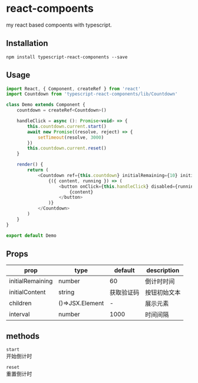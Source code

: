 # react-compoents

my react based compoents with typescript.

## Installation

```
npm install typescript-react-components --save
```

## Usage

```javascript
import React, { Component, createRef } from 'react'
import Countdown from 'typescript-react-components/lib/Countdown'

class Demo extends Component {
    countdown = createRef<Countdown>()

    handleClick = async (): Promise<void> => {
        this.countdown.current.start()
        await new Promise((resolve, reject) => {
            setTimeout(resolve, 3000)
        })
        this.countdown.current.reset()
    }

    render() {
        return (
            <Countdown ref={this.countdown} initialRemaining={10} initialContent="获取验证码">
                {({ content, running }) => (
                    <button onClick={this.handleClick} disabled={running}>
                        {content}
                    </button>
                )}
            </Countdown>
        )
    }
}

export default Demo
```

## Props

| prop             | type           | default    | description                                               |
|------------------|----------------|------------|-----------------------------------------------------------|
| initialRemaining | number         | 60         | 倒计时时间                                                 |
| initialContent   | string         | 获取验证码  | 按钮初始文本                                               |
| children         | ()=>JSX.Element|    -       | 展示元素                                                   |
| interval         | number         | 1000       | 时间间隔                                                   |
  
## methods  
  
```start```  
开始倒计时  

```reset```  
重置倒计时  
